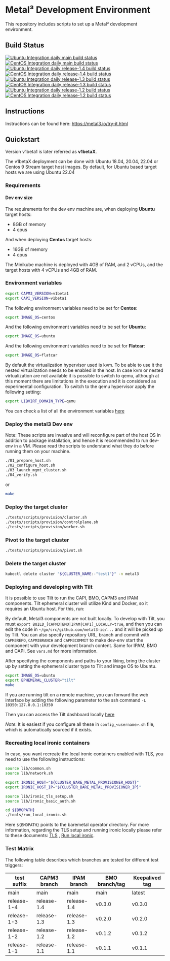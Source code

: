 # Metal³ Development Environment

This repository includes scripts to set up a Metal³ development environment.

## Build Status

[![Ubuntu Integration daily main build status](https://jenkins.nordix.org/buildStatus/icon?job=metal3_daily_main_integration_test_ubuntu&subject=Ubuntu%20daily%20main)](https://jenkins.nordix.org/view/Metal3%20Periodic/job/metal3_daily_main_integration_test_ubuntu/)
[![CentOS Integration daily main build status](https://jenkins.nordix.org/buildStatus/icon?job=metal3_daily_main_integration_test_centos&subject=CentOS%20daily%20main)](https://jenkins.nordix.org/view/Metal3%20Periodic/job/metal3_daily_main_integration_test_centos/)
[![Ubuntu Integration daily release-1.4 build status](https://jenkins.nordix.org/buildStatus/icon?job=metal3_daily_release-1-4_integration_test_ubuntu&subject=Ubuntu%20daily%20release-1.4)](https://jenkins.nordix.org/view/Metal3%20Periodic/job/metal3_daily_release-1-4_integration_test_ubuntu/)
[![CentOS Integration daily release-1.4 build status](https://jenkins.nordix.org/buildStatus/icon?job=metal3_daily_release-1-4_integration_test_centos&subject=CentOS%20daily%20release-1.4)](https://jenkins.nordix.org/view/Metal3%20Periodic/job/metal3_daily_release-1-4_integration_test_centos/)
[![Ubuntu Integration daily release-1.3 build status](https://jenkins.nordix.org/buildStatus/icon?job=metal3_daily_release-1-3_integration_test_ubuntu&subject=Ubuntu%20daily%20release-1.3)](https://jenkins.nordix.org/view/Metal3%20Periodic/job/metal3_daily_release-1-3_integration_test_ubuntu/)
[![CentOS Integration daily release-1.3 build status](https://jenkins.nordix.org/buildStatus/icon?job=metal3_daily_release-1-3_integration_test_centos&subject=CentOS%20daily%20release-1.3)](https://jenkins.nordix.org/view/Metal3%20Periodic/job/metal3_daily_release-1-3_integration_test_centos/)
[![Ubuntu Integration daily release-1.2 build status](https://jenkins.nordix.org/buildStatus/icon?job=metal3_daily_release-1-2_integration_test_ubuntu&subject=Ubuntu%20daily%20release-1.2)](https://jenkins.nordix.org/view/Metal3%20Periodic/job/metal3_daily_release-1-2_integration_test_ubuntu/)
[![CentOS Integration daily release-1.2 build status](https://jenkins.nordix.org/buildStatus/icon?job=metal3_daily_release-1-2_integration_test_centos&subject=CentOS%20daily%20release-1.2)](https://jenkins.nordix.org/view/Metal3%20Periodic/job/metal3_daily_release-1-2_integration_test_centos/)

## Instructions

Instructions can be found here: <https://metal3.io/try-it.html>

## Quickstart

Version v1beta1 is later referred as **v1betaX**.

The v1betaX deployment can be done with Ubuntu 18.04, 20.04, 22.04 or
Centos 9 Stream target host images. By default, for Ubuntu based target hosts
we are using Ubuntu 22.04

### Requirements

#### Dev env size

The requirements for the dev env machine are, when deploying **Ubuntu** target
hosts:

* 8GB of memory
* 4 cpus

And when deploying **Centos** target hosts:

* 16GB of memory
* 4 cpus

The Minikube machine is deployed with 4GB of RAM, and 2 vCPUs, and the target
hosts with 4 vCPUs and 4GB of RAM.

### Environment variables

```sh
export CAPM3_VERSION=v1beta1
export CAPI_VERSION=v1beta1
```

The following environment variables need to be set for **Centos**:

```sh
export IMAGE_OS=centos
```

And the following environment variables need to be set for **Ubuntu**:

```sh
export IMAGE_OS=ubuntu
```

And the following environment variables need to be set for **Flatcar**:

```sh
export IMAGE_OS=flatcar
```

By default the virtualization hypervisor used is kvm. To be able to use it
the nested virtualization needs to be enabled in the host. In case kvm or
nested virtualization are not available it is possible to switch to qemu,
although at this moment there are limitations in the execution and it is
considered as experimental configuration.
To switch to the qemu hypervisor apply the following setting:

```sh
export LIBVIRT_DOMAIN_TYPE=qemu
```

You can check a list of all the environment variables [here](vars.md)

### Deploy the metal3 Dev env

Note: These scripts are invasive and will reconfigure part of the host OS
in addition to package installation, and hence it is recommended to run dev-env
in a VM. Please read the scripts to understand what they do before running them
on your machine.

```sh
./01_prepare_host.sh
./02_configure_host.sh
./03_launch_mgmt_cluster.sh
./04_verify.sh
```

or

```sh
make
```

### Deploy the target cluster

```sh
./tests/scripts/provision/cluster.sh
./tests/scripts/provision/controlplane.sh
./tests/scripts/provision/worker.sh
```

### Pivot to the target cluster

```sh
./tests/scripts/provision/pivot.sh
```

### Delete the target cluster

```sh
kubectl delete cluster "${CLUSTER_NAME:-"test1"}" -n metal3
```

### Deploying and developing with Tilt

It is possible to use Tilt to run the CAPI, BMO, CAPM3 and IPAM components. Tilt
ephemeral cluster will utilize Kind and Docker, so it requires an Ubuntu host.
For this, run:

By default, Metal3 components are not built locally. To develop with Tilt, you
must `export BUILD_[CAPM3|BMO|IPAM|CAPI]_LOCALLY=true`, and then you can edit
the code in `~/go/src/github.com/metal3-io/...` and it will be picked up by
Tilt. You can also specify repository URL, branch and commit with `CAPM3REPO`,
`CAPM3BRANCH` and `CAPM3COMMIT` to make dev-env start the component with your
development branch content. Same for IPAM, BMO and CAPI.
See `vars.md` for more information.

After specifying the components and paths to your liking, bring the cluster up
by setting the ephemeral cluster type to Tilt and image OS to Ubuntu.

```sh
export IMAGE_OS=ubuntu
export EPHEMERAL_CLUSTER="tilt"
make
```

If you are running tilt on a remote machine, you can forward the web interface
by adding the following parameter to the ssh command `-L 10350:127.0.0.1:10350`

Then you can access the Tilt dashboard locally [here](http://127.0.0.1:10350)

*Note*: It is easiest if you configure all these in `config_<username>.sh` file,
which is automatically sourced if it exists.

### Recreating local ironic containers

In case, you want recreate the local ironic containers enabled with TLS, you
need to use the following instructions:

```sh
source lib/common.sh
source lib/network.sh

export IRONIC_HOST="${CLUSTER_BARE_METAL_PROVISIONER_HOST}"
export IRONIC_HOST_IP="${CLUSTER_BARE_METAL_PROVISIONER_IP}"

source lib/ironic_tls_setup.sh
source lib/ironic_basic_auth.sh

cd ${BMOPATH}
./tools/run_local_ironic.sh
```

Here `${BMOPATH}` points to the baremetal operator directory. For more
information, regarding the TLS setup and running ironic locally please refer to
these documents:
[TLS](https://github.com/metal3-io/cluster-api-provider-metal3/blob/main/docs/getting-started.md)
, [Run local ironic](https://github.com/metal3-io/baremetal-operator/blob/main/docs/dev-setup.md).

### Test Matrix

The following table describes which branches are tested for different test triggers:

<!-- markdownlint-disable -->
| test suffix | CAPM3 branch | IPAM branch  | BMO branch/tag  | Keepalived tag |
| ----------- | ------------ | -----------  | --------------- | -------------- |
| main        | main         | main         | main            | latest         |
| release-1-4 | release-1.4  | release-1.4  | v0.3.0          | v0.3.0         |
| release-1-3 | release-1.3  | release-1.3  | v0.2.0          | v0.2.0         |
| release-1-2 | release-1.2  | release-1.2  | v0.1.2          | v0.1.2         |
| release-1-1 | release-1.1  | release-1.1  | v0.1.1          | v0.1.1         |
